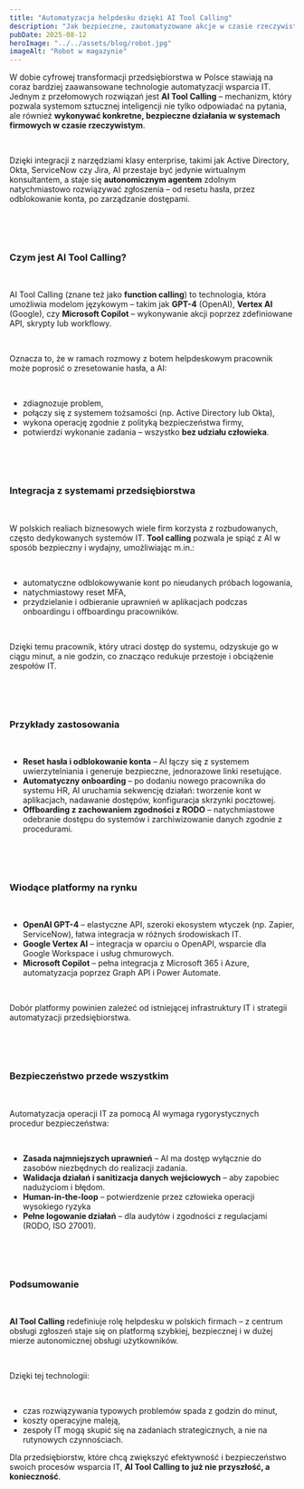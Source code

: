 ```yaml
---
title: "Automatyzacja helpdesku dzięki AI Tool Calling"
description: "Jak bezpieczne, zautomatyzowane akcje w czasie rzeczywistym zmieniają wsparcie IT w polskich przedsiębiorstwach"
pubDate: 2025-08-12
heroImage: "../../assets/blog/robot.jpg"
imageAlt: "Robot w magazynie"
---
```


<p>W dobie cyfrowej transformacji przedsiębiorstwa w Polsce stawiają na coraz bardziej zaawansowane technologie automatyzacji wsparcia IT. Jednym z przełomowych rozwiązań jest <strong>AI Tool Calling</strong> &ndash; mechanizm, kt&oacute;ry pozwala systemom sztucznej inteligencji nie tylko odpowiadać na pytania, ale r&oacute;wnież <strong>wykonywać konkretne, bezpieczne działania w systemach firmowych w czasie rzeczywistym</strong>.</p>
<p>&nbsp;</p>
<p>Dzięki integracji z narzędziami klasy enterprise, takimi jak Active Directory, Okta, ServiceNow czy Jira, AI przestaje być jedynie wirtualnym konsultantem, a staje się <strong>autonomicznym agentem</strong> zdolnym natychmiastowo rozwiązywać zgłoszenia &ndash; od resetu hasła, przez odblokowanie konta, po zarządzanie dostępami.</p>
<p>&nbsp;</p><p>&nbsp;</p>
<h3><strong>Czym jest AI Tool Calling?</strong></h3>
<p>&nbsp;</p>
<p>AI Tool Calling (znane też jako <strong>function calling</strong>) to technologia, kt&oacute;ra umożliwia modelom językowym &ndash; takim jak <strong>GPT-4</strong> (OpenAI), <strong>Vertex AI</strong> (Google), czy <strong>Microsoft Copilot</strong> &ndash; wykonywanie akcji poprzez zdefiniowane API, skrypty lub workflowy.</p>
<p>&nbsp;</p>
<p>Oznacza to, że w ramach rozmowy z botem helpdeskowym pracownik może poprosić o zresetowanie hasła, a AI:</p>
<p>&nbsp;</p>
<ul>
<li>zdiagnozuje problem,</li>
<li>połączy się z systemem tożsamości (np. Active Directory lub Okta),</li>
<li>wykona operację zgodnie z polityką bezpieczeństwa firmy,</li>
<li>potwierdzi wykonanie zadania &ndash; wszystko <strong>bez udziału człowieka</strong>.</li>
</ul>
<p>&nbsp;</p><p>&nbsp;</p>
<h3><strong>Integracja z systemami przedsiębiorstwa</strong></h3>
<p>&nbsp;</p>
<p>W polskich realiach biznesowych wiele firm korzysta z rozbudowanych, często dedykowanych system&oacute;w IT. <strong>Tool calling</strong> pozwala je spiąć z AI w spos&oacute;b bezpieczny i wydajny, umożliwiając m.in.:</p>
<p>&nbsp;</p>
<ul>
<li>automatyczne odblokowywanie kont po nieudanych pr&oacute;bach logowania,</li>
<li>natychmiastowy reset MFA,</li>
<li>przydzielanie i odbieranie uprawnień w aplikacjach podczas onboardingu i offboardingu pracownik&oacute;w.</li>
</ul>
<p>&nbsp;</p>
<p>Dzięki temu pracownik, kt&oacute;ry utraci dostęp do systemu, odzyskuje go w ciągu minut, a nie godzin, co znacząco redukuje przestoje i obciążenie zespoł&oacute;w IT.</p>
<p>&nbsp;</p><p>&nbsp;</p>
<h3><strong>Przykłady zastosowania</strong></h3>
<p>&nbsp;</p>
<ul>
<li><strong>Reset hasła i odblokowanie konta</strong> &ndash; AI łączy się z systemem uwierzytelniania i generuje bezpieczne, jednorazowe linki resetujące.</li>
<li><strong>Automatyczny onboarding</strong> &ndash; po dodaniu nowego pracownika do systemu HR, AI uruchamia sekwencję działań: tworzenie kont w aplikacjach, nadawanie dostęp&oacute;w, konfiguracja skrzynki pocztowej.</li>
<li><strong>Offboarding z zachowaniem zgodności z RODO</strong> &ndash; natychmiastowe odebranie dostępu do system&oacute;w i zarchiwizowanie danych zgodnie z procedurami.</li>
</ul>
<p>&nbsp;</p><p>&nbsp;</p>
<h3><strong>Wiodące platformy na rynku</strong></h3>
<p>&nbsp;</p>
<ul>
<li><strong>OpenAI GPT-4</strong> &ndash; elastyczne API, szeroki ekosystem wtyczek (np. Zapier, ServiceNow), łatwa integracja w r&oacute;żnych środowiskach IT.</li>
<li><strong>Google Vertex AI</strong> &ndash; integracja w oparciu o OpenAPI, wsparcie dla Google Workspace i usług chmurowych.</li>
<li><strong>Microsoft Copilot</strong> &ndash; pełna integracja z Microsoft 365 i Azure, automatyzacja poprzez Graph API i Power Automate.</li>
</ul>
<p>&nbsp;</p>
<p>Dob&oacute;r platformy powinien zależeć od istniejącej infrastruktury IT i strategii automatyzacji przedsiębiorstwa.</p>
<p>&nbsp;</p><p>&nbsp;</p>
<h3><strong>Bezpieczeństwo przede wszystkim</strong></h3>
<p>&nbsp;</p>
<p>Automatyzacja operacji IT za pomocą AI wymaga rygorystycznych procedur bezpieczeństwa:</p>
<p>&nbsp;</p>
<ul>
<li><strong>Zasada najmniejszych uprawnień</strong> &ndash; AI ma dostęp wyłącznie do zasob&oacute;w niezbędnych do realizacji zadania.</li>
<li><strong>Walidacja działań i sanitizacja danych wejściowych</strong> &ndash; aby zapobiec nadużyciom i błędom.</li>
<li><strong>Human-in-the-loop</strong> &ndash; potwierdzenie przez człowieka operacji wysokiego ryzyka</li>
<li><strong>Pełne logowanie działań</strong> &ndash; dla audyt&oacute;w i zgodności z regulacjami (RODO, ISO 27001).</li>
</ul>
<p>&nbsp;</p><p>&nbsp;</p>
<h3><strong>Podsumowanie</strong></h3>
<p>&nbsp;</p>
<p><strong>AI Tool Calling</strong> redefiniuje rolę helpdesku w polskich firmach &ndash; z centrum obsługi zgłoszeń staje się on platformą szybkiej, bezpiecznej i w dużej mierze autonomicznej obsługi użytkownik&oacute;w.</p>
<p>&nbsp;</p>
<p>Dzięki tej technologii:</p>
<p>&nbsp;</p>
<ul>
<li>czas rozwiązywania typowych problem&oacute;w spada z godzin do minut,</li>
<li>koszty operacyjne maleją,</li>
<li>zespoły IT mogą skupić się na zadaniach strategicznych, a nie na rutynowych czynnościach.</li>
</ul>
<p>Dla przedsiębiorstw, kt&oacute;re chcą zwiększyć efektywność i bezpieczeństwo swoich proces&oacute;w wsparcia IT, <strong>AI Tool Calling to już nie przyszłość, a konieczność</strong>.</p>
